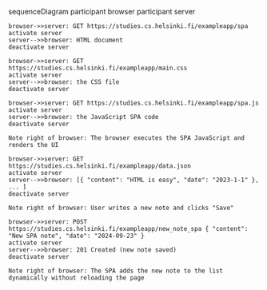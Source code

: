 sequenceDiagram
    participant browser
    participant server

    browser->>server: GET https://studies.cs.helsinki.fi/exampleapp/spa
    activate server
    server-->>browser: HTML document
    deactivate server

    browser->>server: GET https://studies.cs.helsinki.fi/exampleapp/main.css
    activate server
    server-->>browser: the CSS file
    deactivate server

    browser->>server: GET https://studies.cs.helsinki.fi/exampleapp/spa.js
    activate server
    server-->>browser: the JavaScript SPA code
    deactivate server

    Note right of browser: The browser executes the SPA JavaScript and renders the UI

    browser->>server: GET https://studies.cs.helsinki.fi/exampleapp/data.json
    activate server
    server-->>browser: [{ "content": "HTML is easy", "date": "2023-1-1" }, ... ]
    deactivate server

    Note right of browser: User writes a new note and clicks "Save"

    browser->>server: POST https://studies.cs.helsinki.fi/exampleapp/new_note_spa { "content": "New SPA note", "date": "2024-09-23" }
    activate server
    server-->>browser: 201 Created (new note saved)
    deactivate server

    Note right of browser: The SPA adds the new note to the list dynamically without reloading the page
